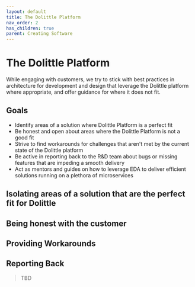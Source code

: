 ```yaml
---
layout: default
title: The Dolittle Platform
nav_order: 2
has_children: true
parent: Creating Software
---
```

# The Dolittle Platform
While engaging with customers, we try to stick with best practices in architecture for development and design that leverage
the Dolittle platform where appropriate, and offer guidance for where it does not fit.

## Goals
* Identify areas of a solution where Dolittle Platform is a perfect fit
* Be honest and open about areas where the Dolittle Platform is not a good fit
* Strive to find workarounds for challenges that aren't met by the current state of the Dolittle platform
* Be active in reporting back to the R&D team about bugs or missing features that are impeding a smooth delivery
* Act as mentors and guides on how to leverage EDA to deliver efficient solutions running on a plethora of microservices

## Isolating areas of a solution that are the perfect fit for Dolittle


## Being honest with the customer


## Providing Workarounds


## Reporting Back

> TBD